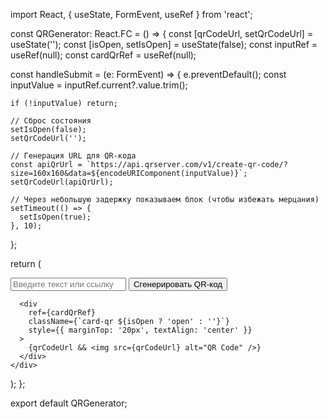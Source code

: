 
import React, { useState, FormEvent, useRef } from 'react';

const QRGenerator: React.FC = () => {
  const [qrCodeUrl, setQrCodeUrl] = useState<string>('');
  const [isOpen, setIsOpen] = useState<boolean>(false);
  const inputRef = useRef<HTMLInputElement>(null);
  const cardQrRef = useRef<HTMLDivElement>(null);

  const handleSubmit = (e: FormEvent) => {
    e.preventDefault();
    const inputValue = inputRef.current?.value.trim();

    if (!inputValue) return;

    // Сброс состояния
    setIsOpen(false);
    setQrCodeUrl('');

    // Генерация URL для QR-кода
    const apiQrUrl = `https://api.qrserver.com/v1/create-qr-code/?size=160x160&data=${encodeURIComponent(inputValue)}`;
    setQrCodeUrl(apiQrUrl);

    // Через небольшую задержку показываем блок (чтобы избежать мерцания)
    setTimeout(() => {
      setIsOpen(true);
    }, 10);
  };

  return (
    <div>
      <form onSubmit={handleSubmit}>
        <input
          type="text"
          ref={inputRef}
          placeholder="Введите текст или ссылку"
          required
        />
        <button type="submit">Сгенерировать QR-код</button>
      </form>

      <div
        ref={cardQrRef}
        className={`card-qr ${isOpen ? 'open' : ''}`}
        style={{ marginTop: '20px', textAlign: 'center' }}
      >
        {qrCodeUrl && <img src={qrCodeUrl} alt="QR Code" />}
      </div>
    </div>
  );
};

export default QRGenerator;
